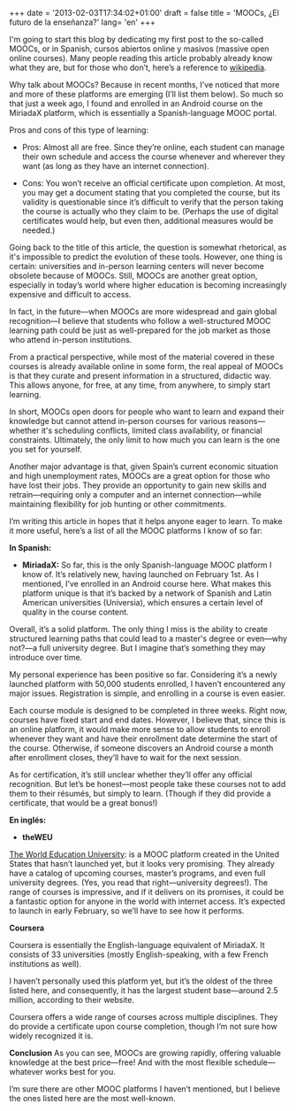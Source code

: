 +++
date = '2013-02-03T17:34:02+01:00'
draft = false
title = 'MOOCs, ¿El futuro de la enseñanza?'
lang=  'en'
+++

I'm going to start this blog by dedicating my first post to the so-called MOOCs, or in Spanish, cursos abiertos online y masivos (massive open online courses). Many people reading this article probably already know what they are, but for those who don’t, here’s a reference to [wikipedia](https://es.wikipedia.org/wiki/Massive_Open_Online_Course).

Why talk about MOOCs?
Because in recent months, I’ve noticed that more and more of these platforms are emerging (I’ll list them below). So much so that just a week ago, I found and enrolled in an Android course on the MiriadaX platform, which is essentially a Spanish-language MOOC portal.

Pros and cons of this type of learning:

- Pros: Almost all are free. Since they’re online, each student can manage their own schedule and access the course whenever and wherever they want (as long as they have an internet connection).

- Cons: You won’t receive an official certificate upon completion. At most, you may get a document stating that you completed the course, but its validity is questionable since it’s difficult to verify that the person taking the course is actually who they claim to be. (Perhaps the use of digital certificates would help, but even then, additional measures would be needed.)

Going back to the title of this article, the question is somewhat rhetorical, as it's impossible to predict the evolution of these tools. However, one thing is certain: universities and in-person learning centers will never become obsolete because of MOOCs. Still, MOOCs are another great option, especially in today’s world where higher education is becoming increasingly expensive and difficult to access.

In fact, in the future—when MOOCs are more widespread and gain global recognition—I believe that students who follow a well-structured MOOC learning path could be just as well-prepared for the job market as those who attend in-person institutions.

From a practical perspective, while most of the material covered in these courses is already available online in some form, the real appeal of MOOCs is that they curate and present information in a structured, didactic way. This allows anyone, for free, at any time, from anywhere, to simply start learning.

In short, MOOCs open doors for people who want to learn and expand their knowledge but cannot attend in-person courses for various reasons—whether it's scheduling conflicts, limited class availability, or financial constraints. Ultimately, the only limit to how much you can learn is the one you set for yourself.

Another major advantage is that, given Spain’s current economic situation and high unemployment rates, MOOCs are a great option for those who have lost their jobs. They provide an opportunity to gain new skills and retrain—requiring only a computer and an internet connection—while maintaining flexibility for job hunting or other commitments.

I’m writing this article in hopes that it helps anyone eager to learn. To make it more useful, here’s a list of all the MOOC platforms I know of so far:

**In Spanish:**
- **MiriadaX:**  So far, this is the only Spanish-language MOOC platform I know of. It’s relatively new, having launched on February 1st. As I mentioned, I’ve enrolled in an Android course here. What makes this platform unique is that it’s backed by a network of Spanish and Latin American universities (Universia), which ensures a certain level of quality in the course content.

Overall, it’s a solid platform. The only thing I miss is the ability to create structured learning paths that could lead to a master's degree or even—why not?—a full university degree. But I imagine that’s something they may introduce over time.

My personal experience has been positive so far. Considering it’s a newly launched platform with 50,000 students enrolled, I haven’t encountered any major issues. Registration is simple, and enrolling in a course is even easier.

Each course module is designed to be completed in three weeks. Right now, courses have fixed start and end dates. However, I believe that, since this is an online platform, it would make more sense to allow students to enroll whenever they want and have their enrollment date determine the start of the course. Otherwise, if someone discovers an Android course a month after enrollment closes, they’ll have to wait for the next session.

As for certification, it’s still unclear whether they’ll offer any official recognition. But let’s be honest—most people take these courses not to add them to their résumés, but simply to learn. (Though if they did provide a certificate, that would be a great bonus!)

**En inglés:**

- **theWEU**

[The World Education University](https://www.theweu.com/):  is a MOOC platform created in the United States that hasn’t launched yet, but it looks very promising. They already have a catalog of upcoming courses, master’s programs, and even full university degrees. (Yes, you read that right—university degrees!). The range of courses is impressive, and if it delivers on its promises, it could be a fantastic option for anyone in the world with internet access. It’s expected to launch in early February, so we’ll have to see how it performs.

**Coursera**

Coursera is essentially the English-language equivalent of MiriadaX. It consists of 33 universities (mostly English-speaking, with a few French institutions as well).

I haven’t personally used this platform yet, but it’s the oldest of the three listed here, and consequently, it has the largest student base—around 2.5 million, according to their website.

Coursera offers a wide range of courses across multiple disciplines. They do provide a certificate upon course completion, though I’m not sure how widely recognized it is.

**Conclusion**
As you can see, MOOCs are growing rapidly, offering valuable knowledge at the best price—free! And with the most flexible schedule—whatever works best for you.

I’m sure there are other MOOC platforms I haven’t mentioned, but I believe the ones listed here are the most well-known.